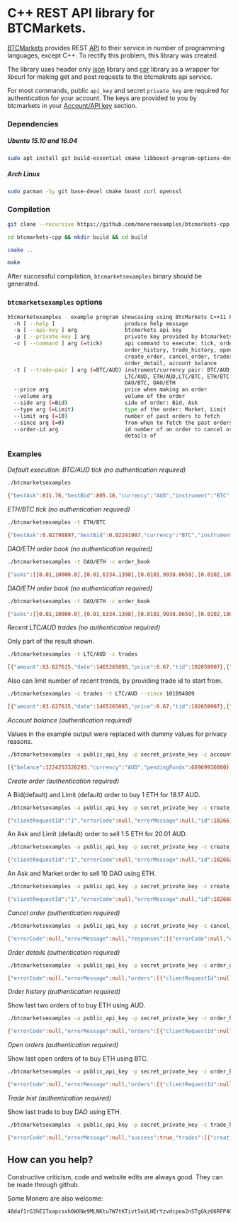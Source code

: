# C++ REST API library for BTCMarkets.

[BTCMarkets](https://btcmarkets.net) provides REST [API](https://github.com/BTCMarkets/API)
to their service in number of programming languages, except C++. To
rectify this problem, this library was created.

The library uses header only [json](https://github.com/nlohmann/json) library
and [cpr](https://github.com/whoshuu/cpr) library as a wrapper for libcurl
for making get and post requests to the btcmakrets api service.

For most commands, public `api_key` and secret `private_key` are required 
for authentication for your account. The keys are provided to you by btcmarkets
in your [Account/API key](https://btcmarkets.net/account/apikey) section.

### Dependencies 

##### Ubuntu 15.10 and 16.04

```bash
sudo apt install git build-essential cmake libboost-program-options-dev libcurl4-openssl-dev libssl-dev
```


##### Arch Linux

```bash
sudo pacman -Sy git base-devel cmake boost curl openssl
```

### Compilation

```bash
git clone --recursive https://github.com/moneroexamples/btcmarkets-cpp.git

cd btcmarkets-cpp && mkdir build && cd build

cmake ..

make
```

After successful compilation, `btcmarketsexamples` binary should be generated.

### `btcmarketsexamples` options

```bash
btcmarketexamples - example program showcasing using BtcMarkets C++11 RESTfull API:
  -h [ --help ]                      produce help message
  -a [ --api-key ] arg               btcmarkets api key
  -p [ --private-key ] arg           private key provided by btcmarkets to you
  -c [ --command ] arg (=tick)       api command to execute: tick, order_book, 
                                     order_history, trade_history, open_orders,
                                     create_order, cancel_order, trades, 
                                     order_detail, account_balance
  -t [ --trade-pair ] arg (=BTC/AUD) instrument/currency pair: BTC/AUD, 
                                     LTC/AUD, ETH/AUD,LTC/BTC, ETH/BTC, 
                                     DAO/BTC, DAO/ETH
  --price arg                        price when making an order
  --volume arg                       volume of the order
  --side arg (=Bid)                  side of order: Bid, Ask
  --type arg (=Limit)                type of the order: Market, Limit
  --limit arg (=10)                  number of past orders to fetch
  --since arg (=0)                   from when to fetch the past orders
  --order-id arg                     id number of an order to cancel or check 
                                     details of
```

### Examples

*Default execution: BTC/AUD tick (no authentication required)*
```bash
./btcmarketsexamples
 
{"bestAsk":811.76,"bestBid":805.16,"currency":"AUD","instrument":"BTC","lastPrice":806.01,"timestamp":1465262979,"volume24h":265.19094}
```

*ETH/BTC tick (no authentication required)*

```bash
./btcmarketsexamples -t ETH/BTC

{"bestAsk":0.02798897,"bestBid":0.02241987,"currency":"BTC","instrument":"ETH","lastPrice":0.02798999,"timestamp":1465263021,"volume24h":182.62025}
```

*DAO/ETH order book (no authentication required)*

```bash
./btcmarketsexamples -t DAO/ETH -c order_book

{"asks":[[0.01,10000.0],[0.01,6334.1398],[0.0101,9938.0659],[0.0102,10000.0],[0.0105,8213.8165],[0.0115,1194.7316],[0.01175,500.0],[0.01199999,1500.0],[0.012,7648.2917],[0.012,1000.0],[0.012,490.2207],[0.0125,100.0],[0.013,9.15],[0.0145,100.0],[0.016345,987.0],[0.0177,600.0],[0.02,244.241],[0.02,1.12839],[0.02,325.8413],[0.051111,500.0],[0.060111,500.0],[0.07,500.0],[0.08299,500.0],[0.1,0.001],[0.101,100.0],[1.0129,99.0]],"bids":[[0.00943102,200.0],[0.00943101,100.0],[0.00943,110.0],[0.00930202,1000.0],[0.00930201,100.0],[0.00913128,1000.0],[0.00906,388.0],[0.009,5000.0],[0.008,4350.0],[0.006,10000.0],[0.005,2000.0],[0.001,0.001]],"currency":"ETH","instrument":"DAO","timestamp":1465263134}
```


*DAO/ETH order book (no authentication required)*

```bash
./btcmarketsexamples -t DAO/ETH -c order_book

{"asks":[[0.01,10000.0],[0.01,6334.1398],[0.0101,9938.0659],[0.0102,10000.0],[0.0105,8213.8165],[0.0115,1194.7316],[0.01175,500.0],[0.01199999,1500.0],[0.012,7648.2917],[0.012,1000.0],[0.012,490.2207],[0.0125,100.0],[0.013,9.15],[0.0145,100.0],[0.016345,987.0],[0.0177,600.0],[0.02,244.241],[0.02,1.12839],[0.02,325.8413],[0.051111,500.0],[0.060111,500.0],[0.07,500.0],[0.08299,500.0],[0.1,0.001],[0.101,100.0],[1.0129,99.0]],"bids":[[0.00943102,200.0],[0.00943101,100.0],[0.00943,110.0],[0.00930202,1000.0],[0.00930201,100.0],[0.00913128,1000.0],[0.00906,388.0],[0.009,5000.0],[0.008,4350.0],[0.006,10000.0],[0.005,2000.0],[0.001,0.001]],"currency":"ETH","instrument":"DAO","timestamp":1465263134}
```


*Recent LTC/AUD trades (no authentication required)*

Only part of the result shown.

```bash
./btcmarketsexamples -t LTC/AUD -c trades

[{"amount":83.627615,"date":1465265085,"price":6.67,"tid":102659907},{"amount":20.0,"date":1465265085,"price":6.68,"tid":102659896},{"amount":0.01485992,"date":1465212487,"price":6.66,"tid":102533229},{"amount":0.01485992,"date":1465212382,"price":6.84,"tid":102533038},{"amount":0.20175051,"date":1465177962,"price":6.66,"tid":102385472},{"amount":5.0,"date":1465039217,"price":7.0,"tid":101896247},{"amount":4.327,"date":1465039027,"price":6.99,"tid":101895354},{"amount":4.327,"date":1465038961,"price":6.6,"tid":101894843},{"amount":2.0,"date":1465038961,"price":6.6,"tid":101894831},{"amount":1.0,"date":1465038961,"price":6.61,"tid":101894820},{"amount":2.673,"date":1465038961,"price":6.71,"tid":101894809},{"amount":14.1,"date":1465029497,"price":7.0,"tid":101871393},{"amount":3.2655605,"date":1465027433,"price":7.0,"tid":101869010},
```

Also can limit number of recent trends, by providing trade id to start from.

```bash
./btcmarketsexamples -c trades -t LTC/AUD --since 101894809

[{"amount":83.627615,"date":1465265085,"price":6.67,"tid":102659907},{"amount":20.0,"date":1465265085,"price":6.68,"tid":102659896},{"amount":0.01485992,"date":1465212487,"price":6.66,"tid":102533229},{"amount":0.01485992,"date":1465212382,"price":6.84,"tid":102533038},{"amount":0.20175051,"date":1465177962,"price":6.66,"tid":102385472},{"amount":5.0,"date":1465039217,"price":7.0,"tid":101896247},{"amount":4.327,"date":1465039027,"price":6.99,"tid":101895354},{"amount":4.327,"date":1465038961,"price":6.6,"tid":101894843},{"amount":2.0,"date":1465038961,"price":6.6,"tid":101894831},{"amount":1.0,"date":1465038961,"price":6.61,"tid":101894820}]
```

*Account balance (authentication required)*

Values in the example output were replaced with dummy values for privacy reasons.

```bash
./btcmarketsexamples -a public_api_key -p secret_private_key -c account_balance

[{"balance":1224253326293,"currency":"AUD","pendingFunds":66969936000},{"balance":0,"currency":"USD","pendingFunds":0},{"balance":7652697853,"currency":"BTC","pendingFunds":1378776555},{"balance":146034433752,"currency":"LTC","pendingFunds":3354855481197},{"balance":943372,"currency":"ETH","pendingFunds":4543243520},{"balance":0,"currency":"FCT","pendingFunds":0},{"balance":0,"currency":"MAID","pendingFunds":0},{"balance":1736535933,"currency":"DAO","pendingFunds":2066000000}]
```

*Create order (authentication required)*

A Bid(default) and Limit (default) order to buy 1 ETH for 18.17 AUD.

```bash
./btcmarketsexamples -a public_api_key -p secret_private_key -c create_order -t ETH/AUD --price 19.17 --volume 1

{"clientRequestId":"1","errorCode":null,"errorMessage":null,"id":102661890,"success":true}
```

An Ask and Limit (default) order to sell 1.5 ETH for 20.01 AUD.

```bash
./btcmarketsexamples -a public_api_key -p secret_private_key -c create_order -t ETH/AUD --price 20.01 --volume 1.5 --side Ask

{"clientRequestId":"1","errorCode":null,"errorMessage":null,"id":102662870,"success":true}
```

An Ask and Market order to sell 10 DAO using ETH.

```bash
./btcmarketsexamples -a public_api_key -p secret_private_key -c create_order -t DAO/ETH --volume 10.0 --side Ask --type Market

{"clientRequestId":"1","errorCode":null,"errorMessage":null,"id":102668298,"success":true}
```

*Cancel order (authentication required)*

```bash
./btcmarketsexamples -a public_api_key -p secret_private_key -c cancel_order --order-id 102662870

{"errorCode":null,"errorMessage":null,"responses":[{"errorCode":null,"errorMessage":null,"id":102662870,"success":true}],"success":true}
```

*Order details (authentication required)*

```bash
./btcmarketsexamples -a public_api_key -p secret_private_key -c order_detail --order-id 102510625

{"errorCode":null,"errorMessage":null,"orders":[{"clientRequestId":null,"creationTime":1465206394338,"currency":"BTC","errorMessage":null,"id":102510625,"instrument":"ETH","openVolume":100000000,"orderSide":"Bid","ordertype":"Limit","price":2241987,"status":"Placed","trades":[],"volume":100000000}],"success":true}
```



*Order history (authentication required)*

Show last two orders of to buy ETH using AUD.

```bash
./btcmarketsexamples -a public_api_key -p secret_private_key -c order_history -t ETH/AUD --limit 2 

{"errorCode":null,"errorMessage":null,"orders":[{"clientRequestId":null,"creationTime":1465287752319,"currency":"AUD","errorMessage":null,"id":102800357,"instrument":"ETH","openVolume":60000000,"orderSide":"Bid","ordertype":"Limit","price":1925000000,"status":"Cancelled","trades":[],"volume":60000000},{"clientRequestId":null,"creationTime":1465287783251,"currency":"AUD","errorMessage":null,"id":102800414,"instrument":"ETH","openVolume":200000000,"orderSide":"Bid","ordertype":"Limit","price":1926000000,"status":"Cancelled","trades":[],"volume":200000000}],"success":true}

```


*Open orders (authentication required)*

Show last open orders of to buy ETH using BTC.

```bash
./btcmarketsexamples -a public_api_key -p secret_private_key -c order_history -t ETH/BTC --limit 1 

{"errorCode":null,"errorMessage":null,"orders":[{"clientRequestId":null,"creationTime":1465289102761,"currency":"BTC","errorMessage":null,"id":102803735,"instrument":"ETH","openVolume":100000000,"orderSide":"Bid","ordertype":"Limit","price":2245882,"status":"Placed","trades":[],"volume":100000000}],"success":true}
```


*Trade hist (authentication required)*

Show last trade to buy DAO using ETH.

```bash
./btcmarketsexamples -a public_api_key -p secret_private_key -c trade_history -t DAO/ETH --limit 1 

{"errorCode":null,"errorMessage":null,"success":true,"trades":[{"creationTime":1465266880437,"description":null,"fee":2200000,"id":102669490,"price":1000000,"side":"Bid","volume":1000000000}]}[
```



## How can you help?

Constructive criticism, code and website edits are always good. They can be made through github.

Some Monero are also welcome:
```
48daf1rG3hE1Txapcsxh6WXNe9MLNKtu7W7tKTivtSoVLHErYzvdcpea2nSTgGkz66RFP4GKVAsTV14v6G3oddBTHfxP6tU
```
